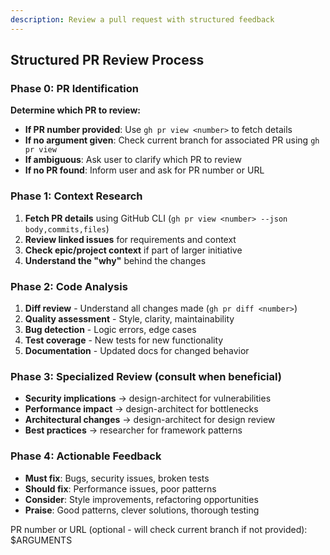 ```yaml
---
description: Review a pull request with structured feedback
---
```


## Structured PR Review Process

### Phase 0: PR Identification
**Determine which PR to review:**
- **If PR number provided**: Use `gh pr view <number>` to fetch details
- **If no argument given**: Check current branch for associated PR using `gh pr view`
- **If ambiguous**: Ask user to clarify which PR to review
- **If no PR found**: Inform user and ask for PR number or URL

### Phase 1: Context Research
1. **Fetch PR details** using GitHub CLI (`gh pr view <number> --json body,commits,files`)
2. **Review linked issues** for requirements and context
3. **Check epic/project context** if part of larger initiative
4. **Understand the "why"** behind the changes

### Phase 2: Code Analysis
1. **Diff review** - Understand all changes made (`gh pr diff <number>`)
2. **Quality assessment** - Style, clarity, maintainability
3. **Bug detection** - Logic errors, edge cases
4. **Test coverage** - New tests for new functionality
5. **Documentation** - Updated docs for changed behavior

### Phase 3: Specialized Review (consult when beneficial)
- **Security implications** → design-architect for vulnerabilities
- **Performance impact** → design-architect for bottlenecks
- **Architectural changes** → design-architect for design review
- **Best practices** → researcher for framework patterns

### Phase 4: Actionable Feedback
- **Must fix**: Bugs, security issues, broken tests
- **Should fix**: Performance issues, poor patterns
- **Consider**: Style improvements, refactoring opportunities
- **Praise**: Good patterns, clever solutions, thorough testing

PR number or URL (optional - will check current branch if not provided): $ARGUMENTS